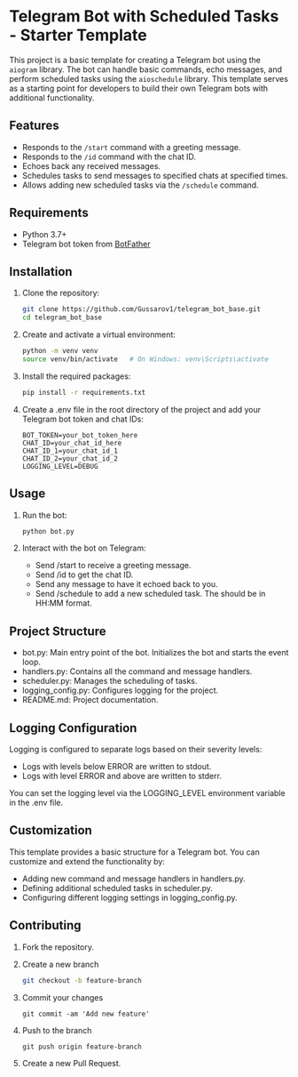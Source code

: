 # Telegram Bot with Scheduled Tasks - Starter Template

This project is a basic template for creating a Telegram bot using the `aiogram` library. The bot can handle basic commands, echo messages, and perform scheduled tasks using the `aioschedule` library. This template serves as a starting point for developers to build their own Telegram bots with additional functionality.

## Features

- Responds to the `/start` command with a greeting message.
- Responds to the `/id` command with the chat ID.
- Echoes back any received messages.
- Schedules tasks to send messages to specified chats at specified times.
- Allows adding new scheduled tasks via the `/schedule` command.

## Requirements

- Python 3.7+
- Telegram bot token from [BotFather](https://t.me/BotFather)

## Installation

1. Clone the repository:

   ```sh
   git clone https://github.com/Gussarov1/telegram_bot_base.git
   cd telegram_bot_base
   ```
   
2. Create and activate a virtual environment:
    ```sh
    python -m venv venv
    source venv/bin/activate   # On Windows: venv\Scripts\activate
    ```

3. Install the required packages:
    ```sh
    pip install -r requirements.txt
    ```
4. Create a .env file in the root directory of the project and add your Telegram bot token and chat IDs:
    ```env
    BOT_TOKEN=your_bot_token_here
    CHAT_ID=your_chat_id_here
    CHAT_ID_1=your_chat_id_1
    CHAT_ID_2=your_chat_id_2
    LOGGING_LEVEL=DEBUG
    ```

## Usage

1. Run the bot:
    ```sh
    python bot.py
    ```

2. Interact with the bot on Telegram: 
   - Send /start to receive a greeting message.
   - Send /id to get the chat ID.
   - Send any message to have it echoed back to you.
   - Send /schedule <time> <message> to add a new scheduled task. The <time> should be in HH:MM format.

## Project Structure

- bot.py: Main entry point of the bot. Initializes the bot and starts the event loop.
- handlers.py: Contains all the command and message handlers.
- scheduler.py: Manages the scheduling of tasks.
- logging_config.py: Configures logging for the project.
- README.md: Project documentation.

## Logging Configuration

Logging is configured to separate logs based on their severity levels:

-	Logs with levels below ERROR are written to stdout.
-	Logs with level ERROR and above are written to stderr.

You can set the logging level via the LOGGING_LEVEL environment variable in the .env file.

## Customization

This template provides a basic structure for a Telegram bot. You can customize and extend the functionality by:

-	Adding new command and message handlers in handlers.py.
-	Defining additional scheduled tasks in scheduler.py.
-	Configuring different logging settings in logging_config.py.

## Contributing

1.	Fork the repository.
2.	Create a new branch
    ```sh
    git checkout -b feature-branch
    ```

3.	Commit your changes 
    ```
    git commit -am 'Add new feature'
    ```

4.	Push to the branch 
    ```
    git push origin feature-branch
    ```

5.	Create a new Pull Request.
